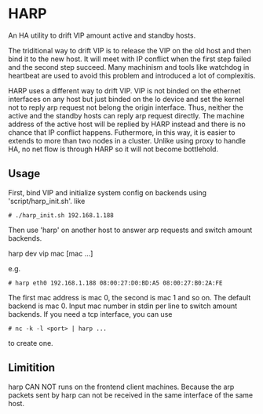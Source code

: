 HARP
====

An HA utility to drift VIP amount active and standby hosts.

The triditional way to drift VIP is to release the VIP on the old host and then bind it to the new host. It will meet with IP conflict when the first step failed and the second step succeed. Many machinism and tools like watchdog in heartbeat are used to avoid this problem and introduced a lot of complexitis.

HARP uses a different way to drift VIP. VIP is not binded on the ethernet interfaces on any host but just binded on the lo device and set the kernel not to reply arp request not belong the origin interface. Thus, neither the active and the standby hosts can reply arp request directly. The machine address of the active host will be replied by HARP instead and  there is no chance that IP conflict happens. Futhermore, in this way, it is easier to extends to more than two nodes in a cluster. Unlike using proxy to handle HA, no net flow is through HARP so it will not become bottlehold.

Usage 
-----

First, bind VIP and initialize system config on backends using 'script/harp_init.sh'. like

    # ./harp_init.sh 192.168.1.188

Then use 'harp' on another host to answer arp requests and switch amount backends.

  harp dev vip mac [mac ...]

e.g.

    # harp eth0 192.168.1.188 08:00:27:D0:BD:A5 08:00:27:B0:2A:FE
  
The first mac address is mac 0, the second is mac 1 and so on. The default backend is mac 0. Input mac number in stdin per line to switch amount backends. If you need a tcp interface, you can use 

    # nc -k -l <port> | harp ...
    
to create one.    


Limitition
---------- 

harp CAN NOT runs on the frontend client machines. Because the arp packets sent by harp can not be received in the same interface of the same host.
